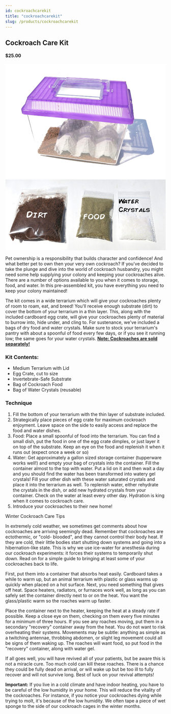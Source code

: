 ```yaml
---
id: cockroachcarekit
title: "cockroachcarekit"
slug: /products/cockroachcarekit
---
```


## Cockroach Care Kit

#### $25.00

![The Terrarium](./img/CockroachCareKit1.JPG)
![Substrate, Food, Water](./img/cockroachcareingredients.JPG)

Pet ownership is a responsibility that builds character and confidence! And
what better pet to own then your very own cockroach? If you've decided to take
the plunge and dive into the world of cockroach husbandry, you might need some
help supplying your colony and keeping your cockroaches alive. There are a
number of options available to you when it comes to storage, food, and water.
In this pre-assembled kit, you have everything you need to keep your colony
maintained!

The kit comes in a wide terrarium which will give your cockroaches plenty of
room to roam, eat, and breed! You'll receive enough substrate (dirt) to cover
the bottom of your terrarium in a thin layer. This, along with the included
cardboard egg crate, will give your cockroaches plenty of material to burrow
into, hide under, and cling to. For sustenance, we've included a bags of dry
food and water crystals. Make sure to stock your terrarium's pantry with about
a spoonful of food every few days, or if you see it running low; the same goes
for your water crystals. [**Note: Cockroaches are sold
separately!**](cockroaches)

### Kit Contents:

  * Medium Terrarium with Lid
  * Egg Crate, cut to size 
  * Invertebrate-Safe Substrate
  * Bag of Cockroach Food
  * Bag of Water Crystals (reusable)

### Technique

  1. Fill the bottom of your terrarium with the thin layer of substrate included. 
  2. Strategically place pieces of egg crate for maximum cockroach enjoyment. Leave space on the side to easily access and replace the food and water dishes. 
  3. Food: Place a small spoonful of food into the terrarium. You can find a small dish, put the food in one of the egg crate dimples, or just layer it on top of the substrate. Keep an eye on the food and replenish it when it runs out (expect once a week or so) 
  4. Water: Get approximately a gallon sized storage container (tupperware works well!) and empty your bag of crystals into the container. Fill the container almost to the top with water. Put a lid on it and then wait a day and you should find the water has been transformed into watery gel crystals! Fill your other dish with these water saturated crystals and place it into the terrarium as well. To replenish water, either rehydrate the crystals in the dish, or add new hydrated crystals from your container. Check on the water at least every other day. Hydration is king when it comes to cockroach care. 
  5. Introduce your cockroaches to their new home! 

Winter Cockroach Care Tips

In extremely cold weather, we sometimes get comments about how cockroaches are
arriving seemingly dead. Remember that cockroaches are ectothermic, or "cold-
blooded", and they cannot control their body heat. If they are cold, their
little bodies start shutting down systems and going into a hibernation-like
state. This is why we use ice-water for anesthesia during our cockroach
experiments: it forces their systems to temporarily shut down. Read on for a
simple guide to bringing at least some of your cockroaches back to life.

First, put them into a container that absorbs heat easily. Cardboard takes a
while to warm up, but an animal terrarium with plastic or glass warms up
quickly when placed on a hot surface. Next, you need something that gives off
heat. Space heaters, radiators, or furnaces work well, as long as you can
safely set the container directly next to or on the heat. You want the
glass/plastic warm so the roaches warm up faster.

Place the container next to the heater, keeping the heat at a steady rate if
possible. Keep a close eye on them, checking on them every five minutes for a
minimum of three hours. If you see any roaches moving, put them in a secondary
"recovery" container away from the heat. You do not want to risk overheating
their systems. Movements may be subtle: anything as simple as a twitching
antennae, throbbing abdomen, or slight leg movement could all be signs of them
waking up. The roaches will want food, so put food in the "recovery"
container, along with water gel.

If all goes well, you will have revived all of your patients, but be aware
this is not a miracle cure. Too much cold can kill these roaches. There is a
chance they could be fully dead on arrival, or will wake up but be too ill to
fully recover and will not survive long. Best of luck on your revival
attempts!

**Important:** If you live in a cold climate and have indoor heating, you have
to be careful of the low humidity in your home. This will reduce the vitality
of the cockroaches. For instance, if you notice your cockroaches dying while
trying to molt, it's because of the low humidity. We often tape a piece of wet
sponge to the side of our cockroach cages in the winter months.

